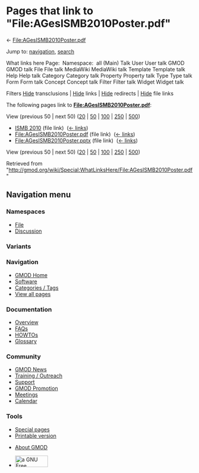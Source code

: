 <div id="mw-page-base" class="noprint">

</div>

<div id="mw-head-base" class="noprint">

</div>

<div id="content" class="mw-body" role="main">

<span id="top"></span>

<div id="mw-js-message" style="display:none;">

</div>



# <span dir="auto">Pages that link to "File:AGesISMB2010Poster.pdf"</span>

<div id="bodyContent">

<div id="contentSub">

←
[File:AGesISMB2010Poster.pdf](/wiki/File:AGesISMB2010Poster.pdf "File:AGesISMB2010Poster.pdf")

</div>

<div id="jump-to-nav" class="mw-jump">

Jump to: [navigation](#mw-navigation), [search](#p-search)

</div>

<div id="mw-content-text">

What links here Page:  Namespace:  all (Main) Talk User User talk GMOD
GMOD talk File File talk MediaWiki MediaWiki talk Template Template talk
Help Help talk Category Category talk Property Property talk Type Type
talk Form Form talk Concept Concept talk Filter Filter talk Widget
Widget talk

Filters
[Hide](/mediawiki/index.php?title=Special:WhatLinksHere/File:AGesISMB2010Poster.pdf&hidetrans=1 "Special:WhatLinksHere/File:AGesISMB2010Poster.pdf")
transclusions \|
[Hide](/mediawiki/index.php?title=Special:WhatLinksHere/File:AGesISMB2010Poster.pdf&hidelinks=1 "Special:WhatLinksHere/File:AGesISMB2010Poster.pdf")
links \|
[Hide](/mediawiki/index.php?title=Special:WhatLinksHere/File:AGesISMB2010Poster.pdf&hideredirs=1 "Special:WhatLinksHere/File:AGesISMB2010Poster.pdf")
redirects \|
[Hide](/mediawiki/index.php?title=Special:WhatLinksHere/File:AGesISMB2010Poster.pdf&hideimages=1 "Special:WhatLinksHere/File:AGesISMB2010Poster.pdf")
file links

The following pages link to
**[File:AGesISMB2010Poster.pdf](/wiki/File:AGesISMB2010Poster.pdf "File:AGesISMB2010Poster.pdf")**:

View (previous 50 \| next 50)
([20](/mediawiki/index.php?title=Special:WhatLinksHere/File:AGesISMB2010Poster.pdf&limit=20 "Special:WhatLinksHere/File:AGesISMB2010Poster.pdf")
\|
[50](/mediawiki/index.php?title=Special:WhatLinksHere/File:AGesISMB2010Poster.pdf&limit=50 "Special:WhatLinksHere/File:AGesISMB2010Poster.pdf")
\|
[100](/mediawiki/index.php?title=Special:WhatLinksHere/File:AGesISMB2010Poster.pdf&limit=100 "Special:WhatLinksHere/File:AGesISMB2010Poster.pdf")
\|
[250](/mediawiki/index.php?title=Special:WhatLinksHere/File:AGesISMB2010Poster.pdf&limit=250 "Special:WhatLinksHere/File:AGesISMB2010Poster.pdf")
\|
[500](/mediawiki/index.php?title=Special:WhatLinksHere/File:AGesISMB2010Poster.pdf&limit=500 "Special:WhatLinksHere/File:AGesISMB2010Poster.pdf"))

- [ISMB 2010](/wiki/ISMB_2010 "ISMB 2010") (file link) ‎
  <span class="mw-whatlinkshere-tools">([←
  links](/mediawiki/index.php?title=Special:WhatLinksHere&target=ISMB+2010 "Special:WhatLinksHere"))</span>
- [File:AGesISMB2010Poster.pdf](/wiki/File:AGesISMB2010Poster.pdf "File:AGesISMB2010Poster.pdf")
  (file link) ‎ <span class="mw-whatlinkshere-tools">([←
  links](/mediawiki/index.php?title=Special:WhatLinksHere&target=File%3AAGesISMB2010Poster.pdf "Special:WhatLinksHere"))</span>
- [File:AGesISMB2010Poster.pptx](/wiki/File:AGesISMB2010Poster.pptx "File:AGesISMB2010Poster.pptx")
  (file link) ‎ <span class="mw-whatlinkshere-tools">([←
  links](/mediawiki/index.php?title=Special:WhatLinksHere&target=File%3AAGesISMB2010Poster.pptx "Special:WhatLinksHere"))</span>

View (previous 50 \| next 50)
([20](/mediawiki/index.php?title=Special:WhatLinksHere/File:AGesISMB2010Poster.pdf&limit=20 "Special:WhatLinksHere/File:AGesISMB2010Poster.pdf")
\|
[50](/mediawiki/index.php?title=Special:WhatLinksHere/File:AGesISMB2010Poster.pdf&limit=50 "Special:WhatLinksHere/File:AGesISMB2010Poster.pdf")
\|
[100](/mediawiki/index.php?title=Special:WhatLinksHere/File:AGesISMB2010Poster.pdf&limit=100 "Special:WhatLinksHere/File:AGesISMB2010Poster.pdf")
\|
[250](/mediawiki/index.php?title=Special:WhatLinksHere/File:AGesISMB2010Poster.pdf&limit=250 "Special:WhatLinksHere/File:AGesISMB2010Poster.pdf")
\|
[500](/mediawiki/index.php?title=Special:WhatLinksHere/File:AGesISMB2010Poster.pdf&limit=500 "Special:WhatLinksHere/File:AGesISMB2010Poster.pdf"))

</div>

<div class="printfooter">

Retrieved from
"<http://gmod.org/wiki/Special:WhatLinksHere/File:AGesISMB2010Poster.pdf>"

</div>

<div id="catlinks" class="catlinks catlinks-allhidden">

</div>

<div class="visualClear">

</div>

</div>

</div>

<div id="mw-navigation">

## Navigation menu

<div id="mw-head">



<div id="left-navigation">

<div id="p-namespaces" class="vectorTabs" role="navigation"
aria-labelledby="p-namespaces-label">

### Namespaces

- <span id="ca-nstab-image"><a href="/wiki/File:AGesISMB2010Poster.pdf" accesskey="c"
  title="View the file page [c]">File</a></span>
- <span id="ca-talk"><a
  href="/mediawiki/index.php?title=File_talk:AGesISMB2010Poster.pdf&amp;action=edit&amp;redlink=1"
  accesskey="t"
  title="Discussion about the content page [t]">Discussion</a></span>

</div>

<div id="p-variants" class="vectorMenu emptyPortlet" role="navigation"
aria-labelledby="p-variants-label">

### 

### Variants[](#)

<div class="menu">

</div>

</div>

</div>

<div id="right-navigation">





</div>



</div>

</div>

</div>

<div id="mw-panel">

<div id="p-logo" role="banner">

<a href="/wiki/Main_Page"
style="background-image: url(http://gmod.org/images/GMOD-cogs.png);"
title="Visit the main page"></a>

</div>

<div id="p-Navigation" class="portal" role="navigation"
aria-labelledby="p-Navigation-label">

### Navigation

<div class="body">

- <span id="n-GMOD-Home">[GMOD Home](/wiki/Main_Page)</span>
- <span id="n-Software">[Software](/wiki/GMOD_Components)</span>
- <span id="n-Categories-.2F-Tags">[Categories /
  Tags](/wiki/Categories)</span>
- <span id="n-View-all-pages">[View all
  pages](/wiki/Special:AllPages)</span>

</div>

</div>

<div id="p-Documentation" class="portal" role="navigation"
aria-labelledby="p-Documentation-label">

### Documentation

<div class="body">

- <span id="n-Overview">[Overview](/wiki/Overview)</span>
- <span id="n-FAQs">[FAQs](/wiki/Category:FAQ)</span>
- <span id="n-HOWTOs">[HOWTOs](/wiki/Category:HOWTO)</span>
- <span id="n-Glossary">[Glossary](/wiki/Glossary)</span>

</div>

</div>

<div id="p-Community" class="portal" role="navigation"
aria-labelledby="p-Community-label">

### Community

<div class="body">

- <span id="n-GMOD-News">[GMOD News](/wiki/GMOD_News)</span>
- <span id="n-Training-.2F-Outreach">[Training /
  Outreach](/wiki/Training_and_Outreach)</span>
- <span id="n-Support">[Support](/wiki/Support)</span>
- <span id="n-GMOD-Promotion">[GMOD
  Promotion](/wiki/GMOD_Promotion)</span>
- <span id="n-Meetings">[Meetings](/wiki/Meetings)</span>
- <span id="n-Calendar">[Calendar](/wiki/Calendar)</span>

</div>

</div>

<div id="p-tb" class="portal" role="navigation"
aria-labelledby="p-tb-label">

### Tools

<div class="body">

- <span id="t-specialpages"><a href="/wiki/Special:SpecialPages" accesskey="q"
  title="A list of all special pages [q]">Special pages</a></span>
- <span id="t-print"><a
  href="/mediawiki/index.php?title=Special:WhatLinksHere/File:AGesISMB2010Poster.pdf&amp;printable=yes"
  rel="alternate" accesskey="p"
  title="Printable version of this page [p]">Printable version</a></span>

</div>

</div>

</div>

</div>

<div id="footer" role="contentinfo">

- <span id="footer-places-about">[About
  GMOD](/wiki/GMOD:About "GMOD:About")</span>

<!-- -->

- <span id="footer-copyrightico">[<img src="http://www.gnu.org/graphics/gfdl-logo-small.png" width="88"
  height="31" alt="a GNU Free Documentation License" />](http://www.gnu.org/licenses/fdl-1.3.html)</span>




</div>
